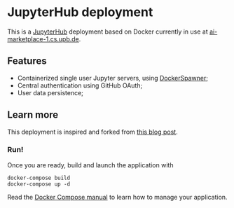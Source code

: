 # JupyterHub deployment

This is a [JupyterHub](https://jupyter.org/hub) deployment based on
Docker currently in use at [ai-marketplace-1.cs.upb.de](http://ai-marketplace-1.cs.upb.de/).

## Features

- Containerized single user Jupyter servers, using
  [DockerSpawner](https://github.com/jupyterhub/dockerspawner);
- Central authentication using GitHub OAuth;
- User data persistence;
<!-- - HTTPS proxy. -->

## Learn more

This deployment is inspired and forked from [this blog
post](https://opendreamkit.org/2018/10/17/jupyterhub-docker/).

<!-- ### Adapt to your needs -->

<!-- - In [`.env`](.env), set the variable `HOST` to the name of the server you
  intend to host your deployment on.
- In [`reverse-proxy/traefik.toml`](reverse-proxy/traefik.toml), edit
  the paths in `certFile` and `keyFile` and point them to your own TLS
  certificates. Possibly edit the `volumes` section in the
  `reverse-proyx` service in
  [`docker-compose.yml`](docker-compose.yml).
- In
  [`jupyterhub/jupyterhub_config.py`](jupyterhub/jupyterhub_config.py),
  edit the *"Authenticator"* section according to your institution
  authentication server.  If in doubt, [read
  here](https://jupyterhub.readthedocs.io/en/stable/getting-started/authenticators-users-basics.html). -->

<!-- Other changes you may like to make:

- Edit [`jupyterlab/Dockerfile`](jupyterlab/Dockerfile) to include the
  software you like. Do not forget to change
  [`jupyterhub/jupyterhub_config.py`](jupyterhub/jupyterhub_config.py)
  accordingly, in particular the *"user data persistence"* section. -->

### Run!

Once you are ready, build and launch the application with

```
docker-compose build
docker-compose up -d
```

Read the [Docker Compose manual](https://docs.docker.com/compose/) to
learn how to manage your application.

